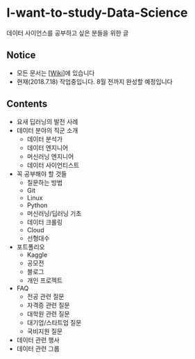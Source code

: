 # I-want-to-study-Data-Science
데이터 사이언스를 공부하고 싶은 분들을 위한 글 

## Notice
- 모든 문서는 [[Wiki](https://github.com/Team-Neighborhood/I-want-to-study-Data-Science/wiki)]에 있습니다
- 현재(2018.7.18) 작업중입니다. 8월 전까지 완성할 예정입니다

## Contents
- 요새 딥러닝의 발전 사례
- 데이터 분야의 직군 소개
	- 데이터 분석가
	- 데이터 엔지니어
	- 머신러닝 엔지니어
	- 데이터 사이언티스트
- 꼭 공부해야 할 것들
	- 질문하는 방법 
	- Git
	- Linux
	- Python
	- 머신러닝/딥러닝 기초
	- 데이터 크롤링
	- Cloud
	- 선형대수
- 포트폴리오
    - Kaggle
    - 공모전
    - 블로그
    - 개인 프로젝트
- FAQ
    - 전공 관련 질문
    - 자격증 관련 질문
    - 대학원 관련 질문
    - 대기업/스타트업 질문
    - 국비지원 질문
- 데이터 관련 행사
- 데이터 관련 그룹